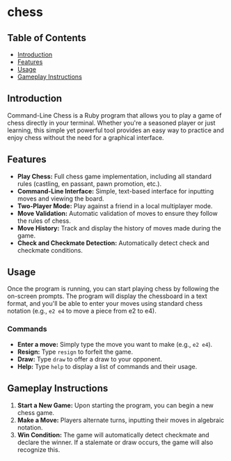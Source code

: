 # chess

## Table of Contents
- [Introduction](#introduction)
- [Features](#features)
- [Usage](#usage)
- [Gameplay Instructions](#gameplay-instructions)

## Introduction
Command-Line Chess is a Ruby program that allows you to play a game of chess directly in your terminal. Whether you're a seasoned player or just learning, this simple yet powerful tool provides an easy way to practice and enjoy chess without the need for a graphical interface.

## Features
- **Play Chess:** Full chess game implementation, including all standard rules (castling, en passant, pawn promotion, etc.).
- **Command-Line Interface:** Simple, text-based interface for inputting moves and viewing the board.
- **Two-Player Mode:** Play against a friend in a local multiplayer mode.
- **Move Validation:** Automatic validation of moves to ensure they follow the rules of chess.
- **Move History:** Track and display the history of moves made during the game.
- **Check and Checkmate Detection:** Automatically detect check and checkmate conditions.

## Usage
Once the program is running, you can start playing chess by following the on-screen prompts. The program will display the chessboard in a text format, and you'll be able to enter your moves using standard chess notation (e.g., `e2 e4` to move a piece from e2 to e4).

### Commands
- **Enter a move:** Simply type the move you want to make (e.g., `e2 e4`).
- **Resign:** Type `resign` to forfeit the game.
- **Draw:** Type `draw` to offer a draw to your opponent.
- **Help:** Type `help` to display a list of commands and their usage.

## Gameplay Instructions
1. **Start a New Game:** Upon starting the program, you can begin a new chess game.
2. **Make a Move:** Players alternate turns, inputting their moves in algebraic notation.
3. **Win Condition:** The game will automatically detect checkmate and declare the winner. If a stalemate or draw occurs, the game will also recognize this.
